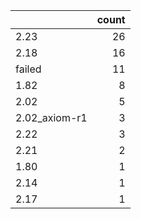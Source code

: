 |               |   count |
|:--------------|--------:|
| 2.23          |      26 |
| 2.18          |      16 |
| failed        |      11 |
| 1.82          |       8 |
| 2.02          |       5 |
| 2.02_axiom-r1 |       3 |
| 2.22          |       3 |
| 2.21          |       2 |
| 1.80          |       1 |
| 2.14          |       1 |
| 2.17          |       1 |